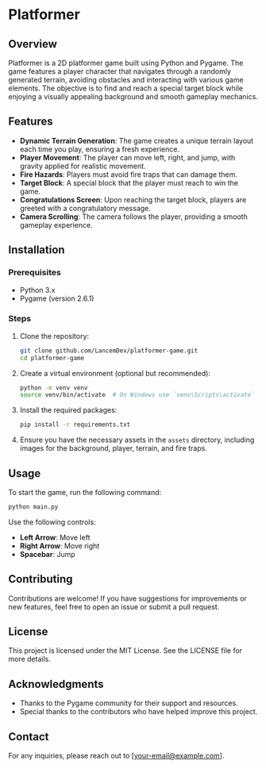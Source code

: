 # Platformer

## Overview
Platformer is a 2D platformer game built using Python and Pygame. The game features a player character that navigates through a randomly generated terrain, avoiding obstacles and interacting with various game elements. The objective is to find and reach a special target block while enjoying a visually appealing background and smooth gameplay mechanics.

## Features
- **Dynamic Terrain Generation**: The game creates a unique terrain layout each time you play, ensuring a fresh experience.
- **Player Movement**: The player can move left, right, and jump, with gravity applied for realistic movement.
- **Fire Hazards**: Players must avoid fire traps that can damage them.
- **Target Block**: A special block that the player must reach to win the game.
- **Congratulations Screen**: Upon reaching the target block, players are greeted with a congratulatory message.
- **Camera Scrolling**: The camera follows the player, providing a smooth gameplay experience.

## Installation

### Prerequisites
- Python 3.x
- Pygame (version 2.6.1)

### Steps
1. Clone the repository:
   ```bash
   git clone github.com/LancemDev/platformer-game.git
   cd platformer-game
   ```

2. Create a virtual environment (optional but recommended):
   ```bash
   python -m venv venv
   source venv/bin/activate  # On Windows use `venv\Scripts\activate`
   ```

3. Install the required packages:
   ```bash
   pip install -r requirements.txt
   ```

4. Ensure you have the necessary assets in the `assets` directory, including images for the background, player, terrain, and fire traps.

## Usage
To start the game, run the following command:
```bash
python main.py
```

Use the following controls:
- **Left Arrow**: Move left
- **Right Arrow**: Move right
- **Spacebar**: Jump

## Contributing
Contributions are welcome! If you have suggestions for improvements or new features, feel free to open an issue or submit a pull request.

## License
This project is licensed under the MIT License. See the LICENSE file for more details.

## Acknowledgments
- Thanks to the Pygame community for their support and resources.
- Special thanks to the contributors who have helped improve this project.

## Contact
For any inquiries, please reach out to [your-email@example.com].